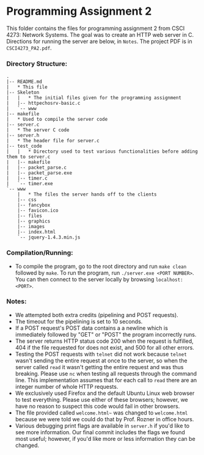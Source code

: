 # Programming Assignment 2

This folder contains the files for programming assignment 2 from CSCI 4273: Network Systems. The goal was to create an HTTP web server in C. Directions for running the server are below, in `Notes`. The project PDF is in `CSCI4273_PA2.pdf`.

### Directory Structure:

```text
.
|-- README.md
|   * This file
|-- Skeleton
|   |   * The initial files given for the programming assignment
|   |-- httpechosrv-basic.c
|   `-- www
|-- makefile
|   * Used to compile the server code
|-- server.c
|   * The server C code
|-- server.h
|   * The header file for server.c
|-- test_code
|   |   * Directory used to test various functionalities before adding them to server.c
|   |-- makefile
|   |-- packet_parse.c
|   |-- packet_parse.exe
|   |-- timer.c
|   `-- timer.exe
`-- www
    |   * The files the server hands off to the clients
    |-- css
    |-- fancybox
    |-- favicon.ico
    |-- files
    |-- graphics
    |-- images
    |-- index.html
    `-- jquery-1.4.3.min.js
```

### Compilation/Running:
* To compile the program, go to the root directory and run `make clean` followed by `make`. To run the program, run `./server.exe <PORT NUMBER>`. You can then connect to the server locally by browsing `localhost:<PORT>`.

### Notes:

* We attempted both extra credits (pipelining and POST requests).
* The timeout for the pipelining is set to 10 seconds.
* If a POST request's POST data contains a a newline which is immediately followed by "GET" or "POST" the program incorrectly runs.
* The server returns HTTP status code 200 when the request is fulfilled, 404 if the file requested for does not exist, and 500 for all other errors.
* Testing the POST requests with `telnet` did not work because `telnet` wasn't sending the entire request at once to the server, so when the server called `read` it wasn't getting the entire request and was thus breaking. Please use `nc` when testing all requests through the command line. This implementation assumes that for each call to `read` there are an integer number of whole HTTP requests.
* We exclusively used Firefox and the default Ubuntu Linux web browser to test everything. Please use either of these browsers; however, we have no reason to suspect this code would fail in other browsers.
* The file provided called `welcome.html~` was changed to `welcome.html` because we were told we could do that by Prof. Rozner in office hours.
* Various debugging print flags are available in `server.h` if you'd like to see more information. Our final commit includes the flags we found most useful; however, if you'd like more or less information they can be changed.